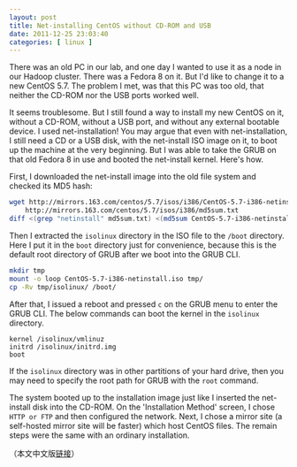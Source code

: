 ```yaml
---
layout: post
title: Net-installing CentOS without CD-ROM and USB
date: 2011-12-25 23:03:40
categories: [ linux ]
---
```


There was an old PC in our lab, and one day I wanted to use it as a node in our Hadoop cluster.
There was a Fedora 8 on it. But I'd like to change it to a new CentOS 5.7. The problem I met, was that this PC was too old,
that neither the CD-ROM nor the USB ports worked well.

<!-- more -->

It seems troublesome. But I still found a way to install my new CentOS on it, without a CD-ROM, without a USB port, and without any external bootable device.
I used net-installation!
You may argue that even with net-installation, I still need a CD or a USB disk, with the net-install ISO image on it, to boot up the machine at the very beginning.
But I was able to take the GRUB on that old Fedora 8 in use and booted the net-install kernel. Here's how.

First, I downloaded the net-install image into the old file system and checked its MD5 hash:

``` bash
wget http://mirrors.163.com/centos/5.7/isos/i386/CentOS-5.7-i386-netinstall.iso \
    http://mirrors.163.com/centos/5.7/isos/i386/md5sum.txt
diff <(grep "netinstall" md5sum.txt) <(md5sum CentOS-5.7-i386-netinstall.iso) && echo OK
```

Then I extracted the `isolinux` directory in the ISO file to the `/boot` directory.
Here I put it in the `boot` directory just for convenience,
because this is the default root directory of GRUB after we boot into the GRUB CLI.

``` bash
mkdir tmp
mount -o loop CentOS-5.7-i386-netinstall.iso tmp/
cp -Rv tmp/isolinux/ /boot/
```

After that, I issued a reboot and pressed `c` on the GRUB menu to enter the GRUB CLI. The below commands can boot the kernel in the `isolinux` directory.

``` text
kernel /isolinux/vmlinuz
initrd /isolinux/initrd.img
boot
```

If the `isolinux` directory was in other partitions of your hard drive, then you may need to specify the root path for GRUB with the `root` command.

The system booted up to the installation image just like I inserted the net-install disk into the CD-ROM.
On the 'Installation Method' screen, I chose `HTTP or FTP` and then configured the network.
Next, I chose a mirror site (a self-hosted mirror site will be faster) which host CentOS files. The remain steps were the same with an ordinary installation.

（本文中文版[链接][chinese]）

[chinese]:      /linux/2011/12/26/install-centos-via-network-without-cd-rom-and-without-usb-chs/

